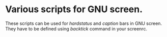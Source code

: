 # Various scripts for GNU screen.

These scripts can be used for *hardstatus* and *caption* bars in GNU screen. They have to be defined using *backtick* command in your screenrc.

